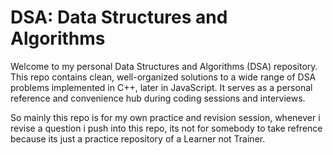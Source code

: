 # DSA: Data Structures and Algorithms
Welcome to my personal Data Structures and Algorithms (DSA) repository.   This repo contains clean, well-organized solutions to a wide range of DSA problems implemented in C++, later in JavaScript.   It serves as a personal reference and convenience hub during coding sessions and interviews.

So mainly this repo is for my own practice and revision session, whenever i revise a question i push into this repo, its not for somebody to take refrence because its just a practice repository of a Learner not Trainer.
